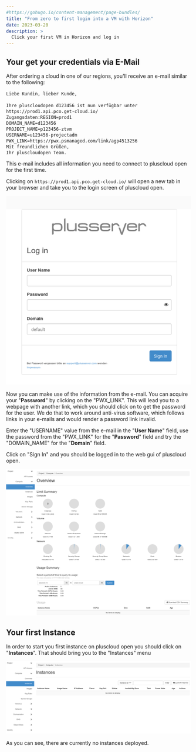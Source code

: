 ```yaml
---
#https://gohugo.io/content-management/page-bundles/
title: "From zero to first login into a VM with Horizon"
date: 2023-03-20
description: >
  Click your first VM in Horizon and log in
---
```


## Your get your credentials via E-Mail

After ordering a cloud in one of our regions, you'll receive an e-mail similar to the following:

    Liebe Kundin, lieber Kunde,
    
    Ihre pluscloudopen d123456 ist nun verfügbar unter https://prod1.api.pco.get-cloud.io/
    Zugangsdaten:REGION=prod1
    DOMAIN_NAME=d123456
    PROJECT_NAME=p123456-ztvm
    USERNAME=u123456-projectadm
    PWX_LINK=https://pwx.psmanaged.com/link/agp4513256
    Mit freundlichen Grüßen,
    Ihr pluscloudopen Team.

This e-mail includes all information you need to connect to pluscloud open for the first time.

Clicking on ``https://prod1.api.pco.get-cloud.io/`` will open a new tab in your browser and take you to the login screen of pluscloud open.

![screenshot of the login screen](2023-04-20_18-20.png)

Now you can make use of the information from the e-mail. You can acquire your "**Password**" by clicking on the "PWX_LINK". This will lead you to a webpage with another link, which you should click on to get the password for the user. We do that to work around anti-virus software, which follows links in your e-mails and would render a password link invalid. 

Enter the "USERNAME" value from the e-mail in the "**User Name**" field, use the password from the "PWX_LINK" for the "**Password**" field and try the "DOMAIN_NAME" for the "**Domain**" field.

Click on "Sign In" and you should be logged in to the web gui of pluscloud open.

![screenshot of the horizon start page](2023-04-20_18-36.png)

## Your first Instance

In order to start you first instance on pluscloud open you should click on "**Instances**". That should bring you to the "Instances" menu

![screenshot of the empty instances menu](2023-04-24_10-36.png)

As you can see, there are currently no instances deployed.

